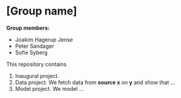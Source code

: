 # \[Group name\]

**Group members:**
- Joakim Hagerup Jense
- Peter Sandager
- Sofie Syberg

This repository contains  
1. Inaugural project. 
2. Data project. We fetch data from **source x** on **y** and show that ...
3. Model project. We model ...
